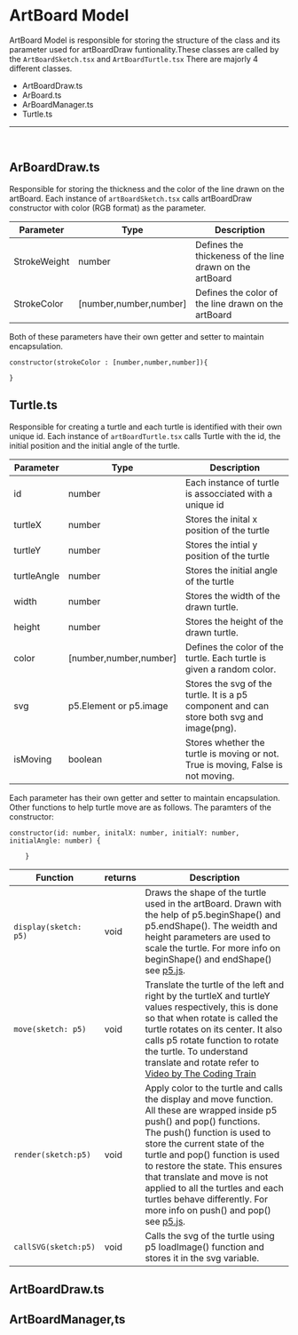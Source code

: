 # ArtBoard Model

ArtBoard Model is responsible for storing the structure of the class and its parameter used for artBoardDraw funtionality.These classes are called by the `ArtBoardSketch.tsx` and `ArtBoardTurtle.tsx` There are majorly 4 different classes.

<ul>
<li> ArtBoardDraw.ts
<li> ArBoard.ts
<li> ArBoardManager.ts
<li> Turtle.ts
</ul>

---

&nbsp;

## ArBoardDraw.ts

Responsible for storing the thickness and the color of the line drawn on the artBoard. Each instance of `artBoardSketch.tsx` calls artBoardDraw constructor with color (RGB format) as the parameter.

| Parameter    | Type                   | Description                                              |
| ------------ | ---------------------- | -------------------------------------------------------- |
| StrokeWeight | number                 | Defines the thickeness of the line drawn on the artBoard |
| StrokeColor  | [number,number,number] | Defines the color of the line drawn on the artBoard      |

Both of these parameters have their own getter and setter to maintain encapsulation.

```
constructor(strokeColor : [number,number,number]){

}
```

## Turtle.ts

Responsible for creating a turtle and each turtle is identified with their own unique id. Each instance of `artBoardTurtle.tsx` calls Turtle with the id, the initial position and the initial angle of the turtle.

| Parameter   | Type                   | Description                                                                               |
| ----------- | ---------------------- | ----------------------------------------------------------------------------------------- |
| id          | number                 | Each instance of turtle is assocciated with a unique id                                   |
| turtleX     | number                 | Stores the inital x position of the turtle                                                |
| turtleY     | number                 | Stores the intial y position of the turtle                                                |
| turtleAngle | number                 | Stores the initial angle of the turtle                                                    |
| width       | number                 | Stores the width of the drawn turtle.                                                     |
| height      | number                 | Stores the height of the drawn turtle.                                                    |
| color       | [number,number,number] | Defines the color of the turtle. Each turtle is given a random color.                     |
| svg         | p5.Element or p5.image | Stores the svg of the turtle. It is a p5 component and can store both svg and image(png). |
| isMoving    | boolean                | Stores whether the turtle is moving or not. True is moving, False is not moving.          |

Each parameter has their own getter and setter to maintain encapsulation. Other functions to help turtle move are as follows. The paramters of the constructor:

```
constructor(id: number, initalX: number, initialY: number, initialAngle: number) {

    }
```

| Function              | returns | Description                                                                                                                                                                                                                                                                                                                                                                                                                                                 |
| --------------------- | ------- | ----------------------------------------------------------------------------------------------------------------------------------------------------------------------------------------------------------------------------------------------------------------------------------------------------------------------------------------------------------------------------------------------------------------------------------------------------------- |
| `display(sketch: p5)` | void    | Draws the shape of the turtle used in the artBoard. Drawn with the help of p5.beginShape() and p5.endShape(). The weidth and height parameters are used to scale the turtle. For more info on beginShape() and endShape() see [p5.js](https://p5js.org/reference/#/p5/beginShape).                                                                                                                                                                          |
| `move(sketch: p5)`    | void    | Translate the turtle of the left and right by the turtleX and turtleY values respectively, this is done so that when rotate is called the turtle rotates on its center. It also calls p5 rotate function to rotate the turtle. To understand translate and rotate refer to [Video by The Coding Train](https://www.youtube.com/watch?v=o9sgjuh-CBM&ab_channel=TheCodingTrain)                                                                               |
| `render(sketch:p5)`   | void    | Apply color to the turtle and calls the display and move function. All these are wrapped inside p5 push() and pop() functions.<br /> The push() function is used to store the current state of the turtle and pop() function is used to restore the state. This ensures that translate and move is not applied to all the turtles and each turtles behave differently. For more info on push() and pop() see [p5.js](https://p5js.org/reference/#/p5/push). |
| `callSVG(sketch:p5)`  | void    | Calls the svg of the turtle using p5 loadImage() function and stores it in the svg variable.                                                                                                                                                                                                                                                                                                                                                                |

## ArtBoardDraw.ts

## ArtBoardManager,ts
